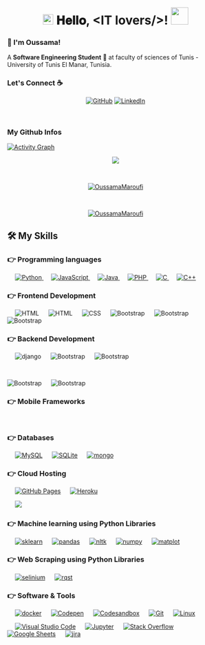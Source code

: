 
<h1 align="center">
  <a target="_blank">
    <img src="https://github.com/JayantGoel001/JayantGoel001/blob/master/GIF/Earth.gif" width="24px" style="max-width:100%;">
  </a>
  𝐇𝐞𝐥𝐥𝐨, &lt;IT lovers/&gt;!
  <a target="_blank">
    <img src="https://github.com/JayantGoel001/JayantGoel001/blob/master/GIF/Hi.gif" width="40px" />
  </a>
</h1>

<h3 title="hehehe"> 👋 I'm Oussama!</h3>

A **Software Engineering Student** 🚀 at faculty of sciences of Tunis - University of Tunis El Manar, Tunisia.
### Let's Connect :coffee:
<p align="center">
	<a href="https://github.com/OussamaMaroufi"><img src="https://img.icons8.com/bubbles/50/000000/github.png" alt="GitHub"/></a>
	<a href="https://www.linkedin.com/in/maaroufi-oussama-0b78a4201/"><img src="https://img.icons8.com/bubbles/50/000000/linkedin.png" alt="LinkedIn"/></a>

</p>


<br>

 ### My Github Infos

<a href="https://github.com/OussamaMaroufi"><img alt="Activity Graph" src="https://activity-graph.herokuapp.com/graph?username=OussamaMaroufi&bg_color=1F222E&color=F8D866&line=F85D7F&point=FFFFFF&hide_border=true" /></a>
<br>
<p align="center" href="https://github.com/OussamaMaroufi">
    <img src="https://github-readme-streak-stats.herokuapp.com/?user=OussamaMaroufi"/>
  </p>
<br>

<p align="center"> <a href=""><img src="https://github-profile-trophy.vercel.app/?username=OussamaMaroufi&margin-w=5" alt="OussamaMaroufi" /></a> </p>
<br>
<p align="center"> <a href=""><img src="https://github-readme-stats.vercel.app/api?username=OussamaMaroufi&count_private=true&hide=stars,prs" alt="OussamaMaroufi" /></a> </p>



## 🛠️ My Skills

### 👉 Programming languages

<p align="left"> 
  &emsp;
   <a href="https://www.python.org" target="_blank">
    <img alt="Python" src="https://img.shields.io/badge/Python%20-%2314354C.svg?logo=python&logoColor=white">
  </a>
    &emsp;

  <a href="https://developer.mozilla.org/en-US/docs/Web/JavaScript" target="_blank"> 
     <img alt="JavaScript" src="https://img.shields.io/badge/JavaScript%20-%23F7DF1E.svg?logo=javascript&logoColor=black">
   </a>
  &emsp;
  <a href="https://www.java.com" target="_blank"> 
    <img alt="Java" src="https://img.shields.io/badge/Java-%23007396.svg?logo=java&logoColor=white">
  </a>
  &emsp;
  <a href="https://www.php.net/">
    <img alt="PHP" src="https://img.shields.io/badge/PHP-%23777BB4.svg?logo=php&logoColor=white"/>
  </a>
    &emsp; 
  <a href="https://www.cprogramming.com/" target="_blank"> 
    <img alt="C" src="https://img.shields.io/badge/C%20-%232370ED.svg?logo=c&logoColor=white">
  </a> 
  &emsp;
  <a href="https://www.w3schools.com/cpp/" target="_blank"> 
    <img alt="C++" src="https://img.shields.io/badge/C++%20-%2300599C.svg?logo=c%2B%2B&logoColor=white">
  </a> 
</p>

### 👉 Frontend Development
<p align="left"> 
 &emsp; 
  <a  target="_blank"> 
   <img alt="HTML" src="https://img.shields.io/badge/react-%2320232a.svg?logo=react&logoColor=%2361DAFB">
  </a>  
   &emsp; 
 
  <a  target="_blank"> 
   <img alt="HTML" src="https://img.shields.io/badge/HTML5%20-%23E34F26.svg?logo=html5&logoColor=white">
  </a>   
  &emsp;
  <a  target="_blank">
    <img alt="CSS" src="https://img.shields.io/badge/CSS%20-%231572B6.svg?logo=css3&logoColor=white">
  </a> 
   &emsp;
  <a  target="_blank"> 
    <img alt="Bootstrap" src="https://img.shields.io/badge/Bootstrap-%23563D7C.svg?style=flat&logo=bootstrap&logoColor=white"/>
  </a>
   &emsp;
  <a  target="_blank"> 
    <img alt="Bootstrap" src="https://img.shields.io/badge/jquery-%230769AD.svg?logo=jquery&logoColor=white"/>
  </a>
    &emsp;
  <a  target="_blank"> 
    <img alt="Bootstrap" src="https://img.shields.io/badge/SASS-hotpink.svg?logo=SASS&logoColor=white"/>
  </a>
</p>


### 👉 Backend Development
<p align="left"> 
 &emsp; 
  <a  target="_blank"> 
   <img alt="django" src="https://img.shields.io/badge/django-%23092E20.svg?logo=django&logoColor=white">
  </a>  
   &emsp; 

  <a  target="_blank"> 
    <img alt="Bootstrap" src="https://img.shields.io/badge/spring-%236DB33F.svg?logo=nestjs&logoColor=white"/>
  </a>
&emsp;
  <a  target="_blank"> 
    <img alt="Bootstrap" src="https://img.shields.io/badge/spring-%236DB33F.svg?logo=nodejs&logoColor=white"/>
  </a>
	
  &emsp;
 
  <a  target="_blank"> 
    <img alt="Bootstrap" src="https://img.shields.io/badge/laravel-%23FF2D20.svg?logo=laravel&logoColor=white"/>
  </a>
   &emsp;
  <a  target="_blank"> 
    <img alt="Bootstrap" src="https://img.shields.io/badge/spring-%236DB33F.svg?logo=spring&logoColor=white"/>
  </a>

</p>

### 👉 Mobile Frameworks 
<p align="left">
  &emsp;
  	

 
 </p>

### 👉 Databases 

<p align="left">
  &emsp;
    <a href="https://www.mysql.com/"><img alt="MySQL" src="https://img.shields.io/badge/MySQL-%2300f.svg?style=flat&llogo=mysql&logoColor=white"></a>
  &emsp;
    <a href="https://www.sqlite.org/"><img alt="SQLite" src ="https://img.shields.io/badge/sqlite-%2307405e.svg?style=flat&logo=sqlite&logoColor=white"/></a>
      &emsp;
    <a href=""><img alt="mongo" src="https://img.shields.io/badge/MongoDB-%234ea94b.svg?logo=mongodb&logoColor=white"></a>

 </p>

### 👉 Cloud Hosting
<p align="left">
  &emsp;
    <a href="https://www.github.com"><img alt="GitHub Pages" src="https://img.shields.io/badge/GitHub%20Pages-%23327FC7.svg?style=flat&llogo=github&logoColor=white"></a>
  &emsp;
    <a href="https://www.heroku.com/"><img alt="Heroku" src="https://img.shields.io/badge/Heroku%20-%23430098.svg?logo=heroku&logoColor=white"></a>  

  &emsp;
    <a href=""><img src ="https://img.shields.io/badge/Netlify-00C7B7?logo=netlify&logoColor=white"></a>
   
 </p>

### 👉 Machine learning using Python Libraries
<p align="left">
  &emsp;
    <a href=""><img alt="sklearn" src="https://img.shields.io/badge/scikit--learn-%23F7931E.svg?logo=scikit-learn&logoColor=white"></a>
  &emsp;
    <a href=""><img alt="pandas" src="https://img.shields.io/badge/pandas-%23150458.svg?logo=pandas&logoColor=white"></a>  
     &emsp;
    <a href=""><img alt="nltk" src="https://img.shields.io/badge/NLTK-Python-blue"></a>  
      &emsp;
    <a href=""><img alt="numpy" src="https://img.shields.io/badge/numpy-%23013243.svg?logo=numpy&logoColor=white"></a>  
      &emsp;
    <a href=""><img alt="matplot" src="https://img.shields.io/badge/Matplotlib-Python-red"></a>  
   
    
 </p>

### 👉 Web Scraping using Python Libraries
<p align="left">
  &emsp;
    <a href=""><img alt="selinium" src="https://img.shields.io/badge/Selenium-43B02A?logo=Selenium&logoColor=white"></a>  
      &emsp;
    <a href=""><img alt="rqst" src="https://img.shields.io/badge/Requests-Python-blue"></a>  

 </p>



 ### 👉 Software & Tools
 
<p>

  &emsp;
    <a href="#"><img alt="docker" src="https://img.shields.io/badge/Docker-2CA5E0?logo=docker&logoColor=white"></a>
      &emsp;
    <a href="#"><img alt="Codepen" src="https://img.shields.io/badge/Codepen-000000.svg?logo=codepen&logoColor=white"></a>
      &emsp;
    <a href="#"><img alt="Codesandbox" src="https://img.shields.io/badge/Codesandbox-040404?logo=codesandbox&logoColor=DBDBDB"></a>
  &emsp;
    <a href="#"><img alt="Git" src="https://img.shields.io/badge/Git%20-%23F05033.svg?logo=git&logoColor=white"></a>
  &emsp;
    <a href="#"><img alt="Linux" src="https://img.shields.io/badge/Linux-FCC624?style=flat&logo=linux&logoColor=black"></a>

  &emsp;
    <a href="#"><img alt="Visual Studio Code" src="https://img.shields.io/badge/Visual%20Studio%20Code-0078d7.svg?logo=visual-studio-code&logoColor=white"></a>
  &emsp;
    <a href="#"><img alt="Jupyter" src="https://img.shields.io/badge/Jupyter%20-%23F37626.svg?logo=Jupyter&logoColor=white"></a>
  &emsp;
    <a href="#"><img alt="Stack Overflow" src="https://img.shields.io/badge/-Stack%20Overflow-FE7A16?logo=stack-overflow&logoColor=white"></a>
  &emsp;
    <a href="#"><img alt="Google Sheets" src="https://img.shields.io/badge/Google%20Sheets%20-%2334A853.svg?logo=google%20sheets&logoColor=white"></a>
      &emsp;
    <a href="#"><img alt="jira" src="https://img.shields.io/badge/Jira-0052CC?logo=Jira&logoColor=white"></a>
     
</p>

<br/>

